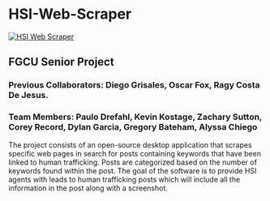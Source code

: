 # HSI-Web-Scraper

[![HSI Web Scraper](https://github.com/dfgrisales5078/HSI-Web-Scraper/actions/workflows/python-app.yml/badge.svg?branch=main)](https://github.com/dfgrisales5078/HSI-Web-Scraper/actions/workflows/python-app.yml)


## FGCU Senior Project
### Previous Collaborators: Diego Grisales, Oscar Fox, Ragy Costa De Jesus.
### Team Members: Paulo Drefahl, Kevin Kostage, Zachary Sutton, Corey Record, Dylan Garcia, Gregory Bateham, Alyssa Chiego
The project consists of an open-source desktop application that scrapes specific web pages in search for posts containing 
keywords that have been linked to human trafficking. Posts are categorized based on the number of keywords found within the post. 
The goal of the software is to provide HSI agents with leads to human trafficking posts which will include all the information in 
the post along with a screenshot.



